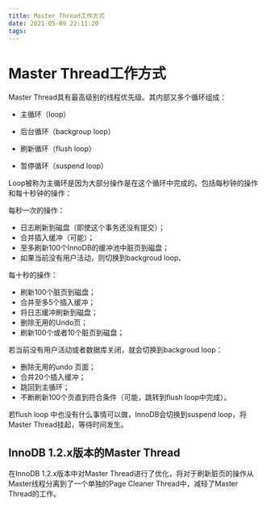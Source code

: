 ```yaml
---
title: Master Thread工作方式
date: 2021-05-09 22:11:20
tags:
---
```


# Master Thread工作方式

Master Thread具有最高级别的线程优先级。其内部又多个循环组成：

- 主循环（loop）

- 后台循环（backgroup loop）
- 刷新循环（flush loop）
- 暂停循环（suspend loop）

Loop被称为主循环是因为大部分操作是在这个循环中完成的。包括每秒钟的操作和每十秒钟的操作：

每秒一次的操作：

- 日志刷新到磁盘（即使这个事务还没有提交）；
- 合并插入缓冲（可能）；
- 至多刷新100个InnoDB的缓冲池中脏页到磁盘；
- 如果当前没有用户活动，则切换到backgroud loop、

每十秒的操作：

- 刷新100个脏页到磁盘；
- 合并至多5个插入缓冲；
- 将日志缓冲刷新到磁盘；
- 删除无用的Undo页；
- 刷新100个或者10个脏页到磁盘；

若当前没有用户活动或者数据库关闭，就会切换到backgroud loop：

- 删除无用的undo 页面；
- 合并20个插入缓冲；
- 跳回到主循环；
- 不断刷新100个页直到符合条件（可能，跳转到flush loop中完成）。

若flush loop 中也没有什么事情可以做，InnoDB会切换到suspend loop，将Master Thread挂起，等待时间发生。

## InnoDB 1.2.x版本的Master Thread

在InnoDB 1.2.x版本中对Master Thread进行了优化，将对于刷新脏页的操作从Master线程分离到了一个单独的Page Cleaner Thread中，减轻了Master Thread的工作。

